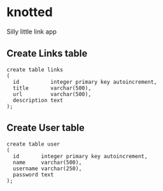 # knotted
Silly little link app


## Create Links table
```sqlite
create table links
(
  id          integer primary key autoincrement,
  title       varchar(500),
  url         varchar(500),
  description text
);
```

## Create User table
```sqlite
create table user
(
  id       integer primary key autoincrement,
  name     varchar(500),
  username varchar(250),
  password text
);
```